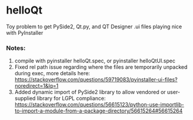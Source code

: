 # helloQt
Toy problem to get PySide2, Qt.py, and QT Designer .ui files playing nice with PyInstaller

### Notes:
1. compile with pyinstaller helloQt.spec, or pyinstaller helloQtUI.spec
2. Fixed rel path issue regarding where the files are temporarily unpacked during exec, more details here: https://stackoverflow.com/questions/59719083/pyinstaller-ui-files?noredirect=1&lq=1
3. Added dynamic import of PySide2 library to allow vendored or user-supplied library for LGPL compliance: https://stackoverflow.com/questions/56615123/python-use-importlib-to-import-a-module-from-a-package-directory/56615264#56615264
